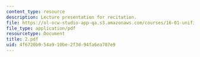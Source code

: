 ```yaml
---
content_type: resource
description: Lecture presentation for recitation.
file: https://ol-ocw-studio-app-qa.s3.amazonaws.com/courses/16-01-unified-engineering-i-ii-iii-iv-fall-2005-spring-2006/4f6720b954a910be2f3d94fa6ea707e9_2.pdf
file_type: application/pdf
resourcetype: Document
title: 2.pdf
uid: 4f6720b9-54a9-10be-2f3d-94fa6ea707e9
---
```

